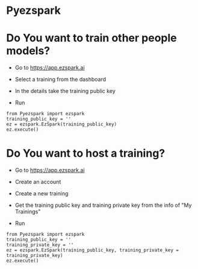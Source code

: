 # Pyezspark

# Do You want to train other people models?

- Go to https://app.ezspark.ai

- Select a training from the dashboard

- In the details take the training public key

- Run

```
from Pyezspark import ezspark
training_public_key = ''
ez = ezspark.EzSpark(training_public_key)
ez.execute()
```

# Do You want to host a training?

- Go to https://app.ezspark.ai

- Create an account

- Create a new training

- Get the training public key and training private key from the info of "My Trainings"

- Run

```
from Pyezspark import ezspark
training_public_key = ''
training_private_key = ''
ez = ezspark.EzSpark(training_public_key, training_private_key = training_private_key)
ez.execute()
```
